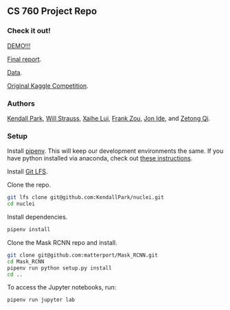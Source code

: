 ## CS 760 Project Repo

### Check it out!

[DEMO!!!](http://104.197.241.47:8888/notebooks/demo.ipynb)

[Final report](https://docs.google.com/document/d/1XiXpHKwEOPc9PkKmj1xGaOxLR5skX2kg2bvludoqqXg/edit?usp=sharing).

[Data](https://docs.google.com/spreadsheets/d/1r2RDiRO-6SYY2ZDEveDztFRMF0re3nCt5PwRgchQM6E/edit?usp=sharing).

[Original Kaggle Competition](https://www.kaggle.com/c/data-science-bowl-2018).

### Authors

[Kendall Park](https://github.com/KendallPark), [Will Strauss](https://github.com/willstrauss), [Xaihe Lui](https://github.com/shynehua), [Frank Zou](https://github.com/szou28), [Jon Ide](https://github.com/pastpeak), and [Zetong Qi](https://github.com/zetongqi).

### Setup

Install [pipenv](https://github.com/pypa/pipenv). This will keep our development environments the same. If you have python installed via anaconda, check out [these instructions](https://github.com/pypa/pipenv/blob/master/docs/advanced.rst#-pipenv-and-conda).

Install [Git LFS](https://git-lfs.github.com/).

Clone the repo.

``` sh
git lfs clone git@github.com:KendallPark/nuclei.git
cd nuclei
```

Install dependencies.
``` sh
pipenv install
```

Clone the Mask RCNN repo and install.
``` sh
git clone git@github.com:matterport/Mask_RCNN.git
cd Mask_RCNN
pipenv run python setup.py install
cd ..
```

To access the Jupyter notebooks, run:

``` sh
pipenv run jupyter lab
```
